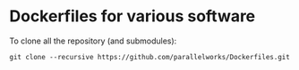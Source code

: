 Dockerfiles for various software
================================

To clone all the repository (and submodules):
```
git clone --recursive https://github.com/parallelworks/Dockerfiles.git
```
